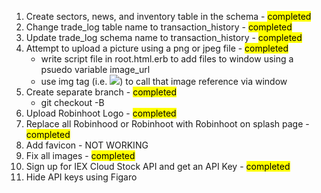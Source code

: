 1. Create sectors, news, and inventory table in the schema - <mark>completed</mark>
2. Change trade_log table name to transaction_history - <mark>completed</mark>
3. Update trade_log schema name to transaction_history - <mark>completed</mark>
4. Attempt to upload a picture using a png or jpeg file - <mark>completed</mark>
    - write script file in root.html.erb to add files to window using a psuedo variable image_url
    - use img tag (i.e. <img src={window.robinhootLogo} />) to call that image reference via window
5. Create separate branch - <mark>completed</mark>
    - git checkout -B <new branch name>
6. Upload Robinhoot Logo - <mark>completed</mark>
7. Replace all Robinhood or Robinhoot with Robinhoot on splash page - <mark>completed</mark>
8. Add favicon - NOT WORKING
9. Fix all images - <mark>completed</mark>
10. Sign up for IEX Cloud Stock API and get an API Key - <mark>completed</mark>
11. Hide API keys using Figaro